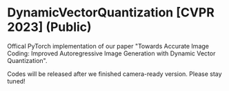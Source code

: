# DynamicVectorQuantization [CVPR 2023] (Public)

Offical PyTorch implementation of our paper "Towards Accurate Image Coding: Improved Autoregressive Image Generation with Dynamic Vector Quantization".

Codes will be released after we finished camera-ready version. Please stay tuned!
